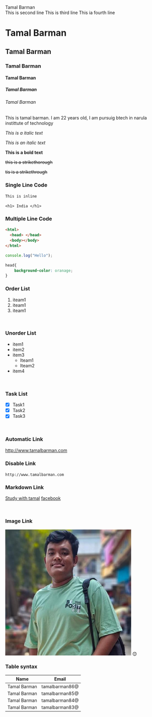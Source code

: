 <!-- markdown tuitorial
---Markdown--
1. what & why README.md?
2. How to make a comment
3. Normal text & new line
4. Horizontal rule
5. Headings
6. Paragraph
7. italic
8. bold
9. strikethrough
10. inline code block
11. Multiple line code block
12. List
13. Link
14. Image
15. Emoji
16. Table-->
<!--either tqwo space or br tag for next line -->

Tamal Barman<br/>
This is second line
This is third line
This ia fourth line

## <!-- (___) for under line-->

<!--heading creation -->

# Tamal Barman

## Tamal Barman

### Tamal Barman

#### Tamal Barman

##### Tamal Barman

###### Tamal Barman

<p>This is tamal barman. I am 22 years old, I am pursuig btech in narula instittute of technology</p>

<i> This is a italic text </i>

_This is an italic text_

**This is a bold text**

<del>this is a strikethorough</del>

~~tis is a strikethrough~~

### Single Line Code

`This is inline`

`<h1> India </h1>`

### Multiple Line Code

```html
<html>
  <head> </head>
  <body></body>
</html>
```

```javascript
console.log("Hello");
```

```CSS
head{
    background-color: oranage;
}
```

### Order List

<ol> 
<li> iteam1 </li>
<li> iteam1 </li>
<li> iteam1 </li>
</ol>

</br>

### Unorder List

- item1
- item2
- item3
  - Iteam1
  - Iteam2
- item4

</br>

### Task List

- [x] Task1
- [x] Task2
- [x] Task3

</br>

### Automatic Link

http://www.tamalbarman.com

### Disable Link

`http://www.tamalbarman.com`

### Markdown Link

<!-- [Study with tamal](http://www.tamalbarman.com) -->

[Study with tamal][websitelink]
[facebook][facebooklink]

<!-- all link is here -->

[websitelink]: http://www.tamalbarman.com
[facebooklink]: http://www.tamalbarman.com

</br>

### Image Link

<!-- ![profile](./images/profile.jpg) -->

<img src="./images/profile.jpg" width="400" title="profile image>"/>
😊

</br>

### Table syntax

| Name         | Email          |
| ------------ | -------------- |
| Tamal Barman | tamalbarman86@ |
| Tamal Barman | tamalbarman85@ |
| Tamal Barman | tamalbarman84@ |
| Tamal Barman | tamalbarman83@ |

